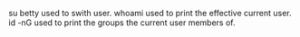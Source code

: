su betty used to swith user.
whoami used to print the effective current user.
id -nG used to print the groups the current user members of.

